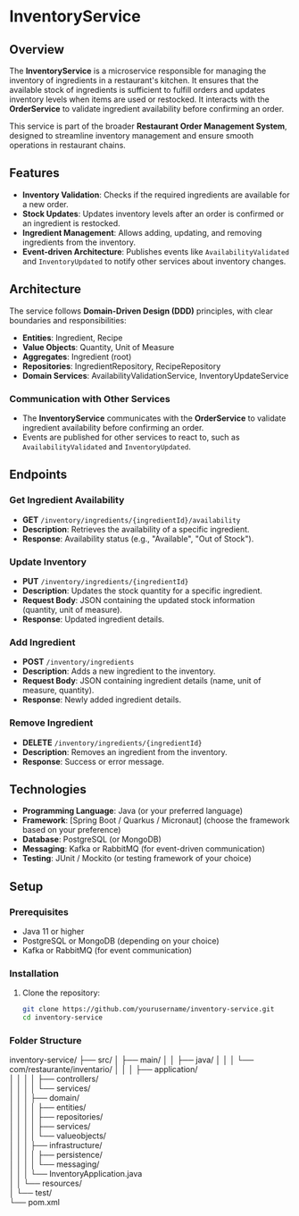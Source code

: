 # InventoryService

## Overview

The **InventoryService** is a microservice responsible for managing the inventory of ingredients in a restaurant's kitchen. It ensures that the available stock of ingredients is sufficient to fulfill orders and updates inventory levels when items are used or restocked. It interacts with the **OrderService** to validate ingredient availability before confirming an order.

This service is part of the broader **Restaurant Order Management System**, designed to streamline inventory management and ensure smooth operations in restaurant chains.

## Features

- **Inventory Validation**: Checks if the required ingredients are available for a new order.
- **Stock Updates**: Updates inventory levels after an order is confirmed or an ingredient is restocked.
- **Ingredient Management**: Allows adding, updating, and removing ingredients from the inventory.
- **Event-driven Architecture**: Publishes events like `AvailabilityValidated` and `InventoryUpdated` to notify other services about inventory changes.

## Architecture

The service follows **Domain-Driven Design (DDD)** principles, with clear boundaries and responsibilities:

- **Entities**: Ingredient, Recipe
- **Value Objects**: Quantity, Unit of Measure
- **Aggregates**: Ingredient (root)
- **Repositories**: IngredientRepository, RecipeRepository
- **Domain Services**: AvailabilityValidationService, InventoryUpdateService

### Communication with Other Services

- The **InventoryService** communicates with the **OrderService** to validate ingredient availability before confirming an order.
- Events are published for other services to react to, such as `AvailabilityValidated` and `InventoryUpdated`.

## Endpoints

### Get Ingredient Availability
- **GET** `/inventory/ingredients/{ingredientId}/availability`
- **Description**: Retrieves the availability of a specific ingredient.
- **Response**: Availability status (e.g., "Available", "Out of Stock").

### Update Inventory
- **PUT** `/inventory/ingredients/{ingredientId}`
- **Description**: Updates the stock quantity for a specific ingredient.
- **Request Body**: JSON containing the updated stock information (quantity, unit of measure).
- **Response**: Updated ingredient details.

### Add Ingredient
- **POST** `/inventory/ingredients`
- **Description**: Adds a new ingredient to the inventory.
- **Request Body**: JSON containing ingredient details (name, unit of measure, quantity).
- **Response**: Newly added ingredient details.

### Remove Ingredient
- **DELETE** `/inventory/ingredients/{ingredientId}`
- **Description**: Removes an ingredient from the inventory.
- **Response**: Success or error message.

## Technologies

- **Programming Language**: Java (or your preferred language)
- **Framework**: [Spring Boot / Quarkus / Micronaut] (choose the framework based on your preference)
- **Database**: PostgreSQL (or MongoDB)
- **Messaging**: Kafka or RabbitMQ (for event-driven communication)
- **Testing**: JUnit / Mockito (or testing framework of your choice)

## Setup

### Prerequisites

- Java 11 or higher
- PostgreSQL or MongoDB (depending on your choice)
- Kafka or RabbitMQ (for event communication)

### Installation

1. Clone the repository:
   ```bash
   git clone https://github.com/yourusername/inventory-service.git
   cd inventory-service


### Folder Structure
inventory-service/
├── src/
│   ├── main/
│   │   ├── java/
│   │   │   └── com/restaurante/inventario/
│   │   │       ├── application/           
│   │   │       │   ├── controllers/      
│   │   │       │   └── services/          
│   │   │       ├── domain/                
│   │   │       │   ├── entities/         
│   │   │       │   ├── repositories/      
│   │   │       │   ├── services/          
│   │   │       │   └── valueobjects/    
│   │   │       ├── infrastructure/        
│   │   │       │   ├── persistence/       
│   │   │       │   └── messaging/        
│   │   │       └── InventoryApplication.java   
│   │   └── resources/                     
│   └── test/                              
└── pom.xml                                 
